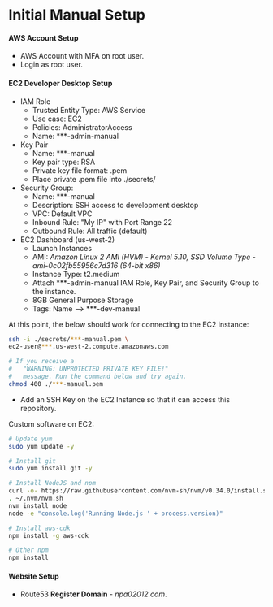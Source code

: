 # Initial Manual Setup

#### AWS Account Setup
* AWS Account with MFA on root user.
* Login as root user.

#### EC2 Developer Desktop Setup
* IAM Role
	* Trusted Entity Type: AWS Service
	* Use case: EC2
	* Policies: AdministratorAccess
	* Name: ***-admin-manual
* Key Pair
	* Name: ***-manual
	* Key pair type: RSA
	* Private key file format: .pem
	* Place private .pem file into ./secrets/
* Security Group:
	* Name: ***-manual
	* Description: SSH access to development desktop
	* VPC: Default VPC
	* Inbound Rule: "My IP" with Port Range 22
	* Outbound Rule: All traffic (default)
* EC2 Dashboard (us-west-2)
	* Launch Instances
	* AMI: *Amazon Linux 2 AMI (HVM) - Kernel 5.10, SSD Volume Type - ami-0c02fb55956c7d316 (64-bit x86)*
	* Instance Type: t2.medium
	* Attach ***-admin-manual IAM Role, Key Pair, and Security Group to the instance.
	* 8GB General Purpose Storage
	* Tags: Name --> ***-dev-manual

At this point, the below should work for connecting to the EC2 instance:

```bash
ssh -i ./secrets/***-manual.pem \
ec2-user@***.us-west-2.compute.amazonaws.com

# If you receive a 
#   "WARNING: UNPROTECTED PRIVATE KEY FILE!"
#   message. Run the command below and try again.
chmod 400 ./***-manual.pem
```

* Add an SSH Key on the EC2 Instance so that it can access this repository.

Custom software on EC2:  

```bash
# Update yum
sudo yum update -y

# Install git
sudo yum install git -y

# Install NodeJS and npm
curl -o- https://raw.githubusercontent.com/nvm-sh/nvm/v0.34.0/install.sh | bash
. ~/.nvm/nvm.sh
nvm install node
node -e "console.log('Running Node.js ' + process.version)"

# Install aws-cdk
npm install -g aws-cdk

# Other npm
npm install
```

#### Website Setup
* Route53 **Register Domain** - *npa02012.com*.
